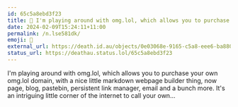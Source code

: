 ```yaml
---
id: 65c5a8ebd3f23
title: 🤔 I'm playing around with omg.lol, which allows you to purchase...
date: 2024-02-09T15:24:11+11:00
permalink: /n.lse581dk/
emoji: 🤔
external_url: https://death.id.au/objects/0e03068e-9165-c5a8-eee6-ba8809107254
status_url: https://deathau.status.lol/65c5a8ebd3f23
---
```


I'm playing around with omg.lol, which allows you to purchase your own omg.lol domain, with a nice little markdown webpage builder thing, now page, blog, pastebin, persistent link manager, email and a bunch more. It's an intriguing little corner of the internet to call your own... 
